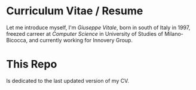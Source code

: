 # Curriculum Vitae / Resume

Let me introduce myself, I'm _Giuseppe Vitale_, born in south of Italy in 1997,
freezed carreer at _Computer Science_ in University of Studies of Milano-Bicocca,
and currently working for Innovery Group.

# This Repo
Is dedicated to the last updated version of my CV.
